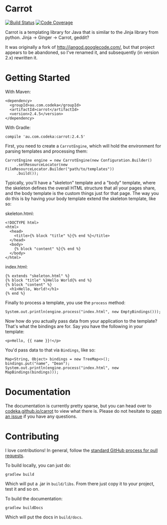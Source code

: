 Carrot
======

[![Build Status](https://travis-ci.org/codeka/carrot.svg?branch=master)](https://travis-ci.org/codeka/carrot)
[![Code Coverage](https://img.shields.io/codecov/c/github/codeka/carrot/master.svg)](https://codecov.io/github/codeka/carrot?branch=master)

Carrot is a templating library for Java that is similar to the Jinja library from python. Jinja ->
Ginger -> Carrot, geddit?

It was originally a fork of http://jangod.googlecode.com/, but that project appears to be abandoned,
so I've renamed it, and subsequently (in version 2.x) rewritten it.

Getting Started
===============

With Maven:

    <dependency>
      <groupId>au.com.codeka</groupId>
      <artifactId>carrot</artifactId>
      <version>2.4.5</version>
    </dependency>

With Gradle:

    compile 'au.com.codeka:carrot:2.4.5'

First, you need to create a `CarrotEngine`, which will hold the environment for parsing templates
and processing them:

    CarrotEngine engine = new CarrotEngine(new Configuration.Builder()
         .setResourceLocator(new FileResourceLocator.Builder("path/to/templates"))
         .build());

Typically, you'll have a "skeleton" template and a "body" template, where the skeleton defines the
overall HTML structure that all your pages share, and the body template is the custom things just
for that page. The way you do this is by having your body template extend the skeleton template,
like so:

skeleton.html:

    <!DOCTYPE html>
    <html>
      <head>
        <title>{% block "title" %}{% end %}</title>
      </head>
      <body>
        {% block "content" %}{% end %}
      </body>
    </html>

index.html:

    {% extends "skeleton.html" %}
    {% block "title" %}Hello World{% end %}
    {% block "content" %}
      <h1>Hello, World!</h1>
    {% end %}

Finally to process a template, you use the `process` method:

    System.out.println(engine.process("index.html", new EmptyBindings()));

Now how do you actually pass data from your application to the template? That's what the bindings
are for. Say you have the following in your template:

    <p>Hello, {{ name }}!</p>

You'd pass data to that via `Bindings`, like so:

    Map<String, Object> bindings = new TreeMap<>();
    bindings.put("name", "Dean");
    System.out.println(engine.process("index.html", new MapBindings(bindings)));

Documentation
=============

The documentation is currently pretty sparse, but you can head over to
[codeka.github.io/carrot](http://codeka.github.io/carrot/) to view what there is. Please do not
hesitate to [open an issue](https://github.com/codeka/carrot/issues/new) if you have any questions.

Contributing
============

I love contributions! In general, follow the [standard GitHub process for pull
requests](https://help.github.com/en/github/collaborating-with-issues-and-pull-requests/creating-a-pull-request).

To build locally, you can just do:

    gradlew build

Which will put a .jar in `build/libs`. From there just copy it to your project, test it and so on.

To build the documentation:

    gradlew buildDocs

Which will put the docs in `build/docs`.